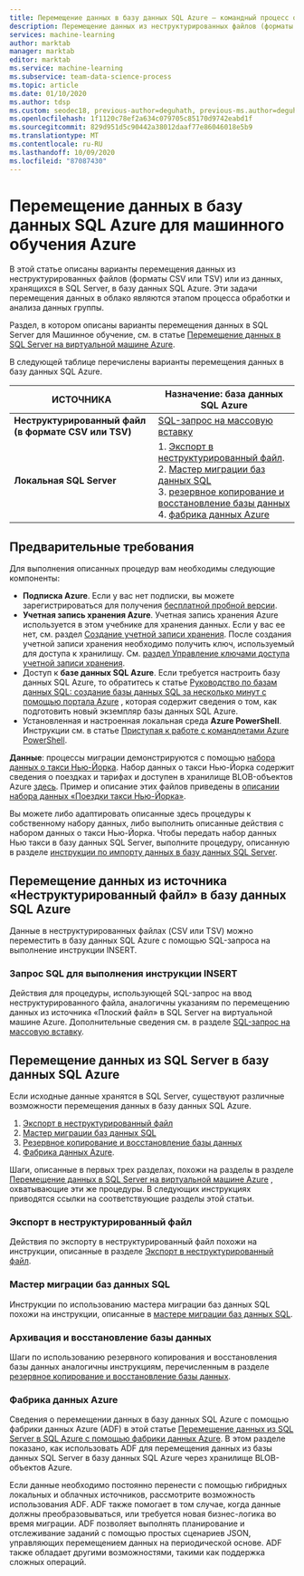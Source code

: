 ```yaml
---
title: Перемещение данных в базу данных SQL Azure — командный процесс обработки и анализа данных
description: Перемещение данных из неструктурированных файлов (форматы CSV или TSV) или из данных, хранящихся в SQL Server, в базу данных SQL Azure.
services: machine-learning
author: marktab
manager: marktab
editor: marktab
ms.service: machine-learning
ms.subservice: team-data-science-process
ms.topic: article
ms.date: 01/10/2020
ms.author: tdsp
ms.custom: seodec18, previous-author=deguhath, previous-ms.author=deguhath
ms.openlocfilehash: 1f1120c78ef2a634c079705c85170d9742eabd1f
ms.sourcegitcommit: 829d951d5c90442a38012daaf77e86046018e5b9
ms.translationtype: MT
ms.contentlocale: ru-RU
ms.lasthandoff: 10/09/2020
ms.locfileid: "87087430"
---
```

# <a name="move-data-to-an-azure-sql-database-for-azure-machine-learning"></a>Перемещение данных в базу данных SQL Azure для машинного обучения Azure

В этой статье описаны варианты перемещения данных из неструктурированных файлов (форматы CSV или TSV) или из данных, хранящихся в SQL Server, в базу данных SQL Azure. Эти задачи перемещения данных в облако являются этапом процесса обработки и анализа данных группы.

Раздел, в котором описаны варианты перемещения данных в SQL Server для Машинное обучение, см. в статье [Перемещение данных в SQL Server на виртуальной машине Azure](move-sql-server-virtual-machine.md).

В следующей таблице перечислены варианты перемещения данных в базу данных SQL Azure.

| <b>ИСТОЧНИКА</b> | <b>Назначение: база данных SQL Azure</b> |
| --- | --- |
| <b>Неструктурированный файл (в формате CSV или TSV)</b> |[SQL-запрос на массовую вставку](#bulk-insert-sql-query) |
| <b>Локальная SQL Server</b> |1. [Экспорт в неструктурированный файл](#export-flat-file).<br> 2. [Мастер миграции баз данных SQL](#insert-tables-bcp)<br> 3. [резервное копирование и восстановление базы данных](#db-migration)<br> 4. [фабрика данных Azure](#adf) |

## <a name="prerequisites"></a><a name="prereqs"></a>Предварительные требования
Для выполнения описанных процедур вам необходимы следующие компоненты:

* **Подписка Azure**. Если у вас нет подписки, вы можете зарегистрироваться для получения [бесплатной пробной версии](https://azure.microsoft.com/pricing/free-trial/).
* **Учетная запись хранения Azure**. Учетная запись хранения Azure используется в этом учебнике для хранения данных. Если у вас ее нет, см. раздел [Создание учетной записи хранения](../../storage/common/storage-account-create.md). После создания учетной записи хранения необходимо получить ключ, используемый для доступа к хранилищу. См. [раздел Управление ключами доступа учетной записи хранения](../../storage/common/storage-account-keys-manage.md).
* Доступ к **базе данных SQL Azure**. Если требуется настроить базу данных SQL Azure, то обратитесь к статье [Руководство по базам данных SQL: создание базы данных SQL за несколько минут с помощью портала Azure](../../sql-database/sql-database-get-started.md) , которая содержит сведения о том, как подготовить новый экземпляр базы данных SQL Azure.
* Установленная и настроенная локальная среда **Azure PowerShell**. Инструкции см. в статье [Приступая к работе с командлетами Azure PowerShell](/powershell/azure/).

**Данные**: процессы миграции демонстрируются с помощью [набора данных о такси Нью-Йорка](https://chriswhong.com/open-data/foil_nyc_taxi/). Набор данных о такси Нью-Йорка содержит сведения о поездках и тарифах и доступен в хранилище BLOB-объектов Azure [здесь](https://www.andresmh.com/nyctaxitrips/). Пример и описание этих файлов приведены в [описании набора данных «Поездки такси Нью-Йорка»](sql-walkthrough.md#dataset).

Вы можете либо адаптировать описанные здесь процедуры к собственному набору данных, либо выполнить описанные действия с набором данных о такси Нью-Йорка. Чтобы передать набор данных Нью такси в базу данных SQL Server, выполните процедуру, описанную в разделе [инструкции по импорту данных в базу данных SQL Server](sql-walkthrough.md#dbload).

## <a name="moving-data-from-a-flat-file-source-to-an-azure-sql-database"></a><a name="file-to-azure-sql-database"></a> Перемещение данных из источника «Неструктурированный файл» в базу данных SQL Azure
Данные в неструктурированных файлах (CSV или TSV) можно переместить в базу данных SQL Azure с помощью SQL-запроса на выполнение инструкции INSERT.

### <a name="bulk-insert-sql-query"></a><a name="bulk-insert-sql-query"></a> Запрос SQL для выполнения инструкции INSERT
Действия для процедуры, использующей SQL-запрос на ввод неструктурированного файла, аналогичны указаниям по перемещению данных из источника «Плоский файл» в SQL Server на виртуальной машине Azure. Дополнительные сведения см. в разделе [SQL-запрос на массовую вставку](move-sql-server-virtual-machine.md#insert-tables-bulkquery).

## <a name="moving-data-from-sql-server-to-an-azure-sql-database"></a><a name="sql-on-prem-to-sazure-sql-database"></a> Перемещение данных из SQL Server в базу данных SQL Azure
Если исходные данные хранятся в SQL Server, существуют различные возможности перемещения данных в базу данных SQL Azure.

1. [Экспорт в неструктурированный файл](#export-flat-file)
2. [Мастер миграции баз данных SQL](#insert-tables-bcp)
3. [Резервное копирование и восстановление базы данных](#db-migration)
4. [Фабрика данных Azure](#adf).

Шаги, описанные в первых трех разделах, похожи на разделы в разделе [Перемещение данных в SQL Server на виртуальной машине Azure](move-sql-server-virtual-machine.md) , охватывающие эти же процедуры. В следующих инструкциях приводятся ссылки на соответствующие разделы этой статьи.

### <a name="export-to-flat-file"></a><a name="export-flat-file"></a>Экспорт в неструктурированный файл
Действия по экспорту в неструктурированный файл похожи на инструкции, описанные в разделе [Экспорт в неструктурированный файл](move-sql-server-virtual-machine.md#export-flat-file).

### <a name="sql-database-migration-wizard"></a><a name="insert-tables-bcp"></a>Мастер миграции баз данных SQL
Инструкции по использованию мастера миграции баз данных SQL похожи на инструкции, описанные в [мастере миграции баз данных SQL](move-sql-server-virtual-machine.md#sql-migration).

### <a name="database-back-up-and-restore"></a><a name="db-migration"></a>Архивация и восстановление базы данных
Шаги по использованию резервного копирования и восстановления базы данных аналогичны инструкциям, перечисленным в разделе [резервное копирование и восстановление базы данных](move-sql-server-virtual-machine.md#sql-backup).

### <a name="azure-data-factory"></a><a name="adf"></a> Фабрика данных Azure
Сведения о перемещении данных в базу данных SQL Azure с помощью фабрики данных Azure (ADF) в этой статье [Перемещение данных из SQL Server в SQL Azure с помощью фабрики данных Azure](move-sql-azure-adf.md). В этом разделе показано, как использовать ADF для перемещения данных из базы данных SQL Server в базу данных SQL Azure через хранилище BLOB-объектов Azure.

Если данные необходимо постоянно перенести с помощью гибридных локальных и облачных источников, рассмотрите возможность использования ADF.  ADF также помогает в том случае, когда данные должны преобразовываться, или требуется новая бизнес-логика во время миграции. ADF позволяет выполнять планирование и отслеживание заданий с помощью простых сценариев JSON, управляющих перемещением данных на периодической основе. ADF также обладает другими возможностями, такими как поддержка сложных операций.
